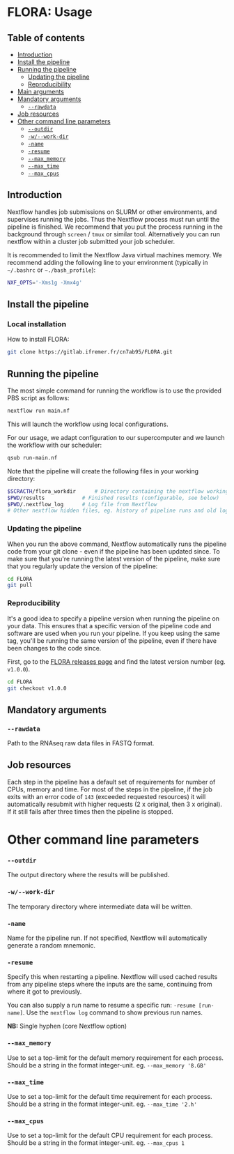 # FLORA: Usage

## Table of contents
* [Introduction](#introduction)
* [Install the pipeline](#install-the-pipeline)
* [Running the pipeline](#running-the-pipeline)
  * [Updating the pipeline](#updating-the-pipeline)
  * [Reproducibility](#reproducibility)
* [Main arguments](#main-arguments)
* [Mandatory arguments](#mandatory-arguments)
  * [`--rawdata`](#--rawdata)
* [Job resources](#job-resources)
* [Other command line parameters](#other-command-line-parameters)
  * [`--outdir`](#--outdir)
  * [`-w/--work-dir`](#--work-dir)
  * [`-name`](#-name)
  * [`-resume`](#-resume)
  * [`--max_memory`](#--max_memory)
  * [`--max_time`](#--max_time)
  * [`--max_cpus`](#--max_cpus)

## Introduction

Nextflow handles job submissions on SLURM or other environments, and supervises running the jobs. Thus the Nextflow process must run until the pipeline is finished. We recommend that you put the process running in the background through `screen` / `tmux` or similar tool. Alternatively you can run nextflow within a cluster job submitted your job scheduler.

It is recommended to limit the Nextflow Java virtual machines memory. We recommend adding the following line to your environment (typically in `~/.bashrc` or `~./bash_profile`):

```bash
NXF_OPTS='-Xms1g -Xmx4g'
```

## Install the pipeline

### Local installation

How to install FLORA:

```bash
git clone https://gitlab.ifremer.fr/cn7ab95/FLORA.git
```

## Running the pipeline

The most simple command for running the workflow is to use the provided PBS script as follows:

```bash
nextflow run main.nf
```

This will launch the workflow using local configurations.

For our usage, we adapt configuration to our supercomputer and we launch the workflow with our scheduler:

```bash
qsub run-main.nf
```

Note that the pipeline will create the following files in your working directory:

```bash
$SCRACTH/flora_workdir		# Directory containing the nextflow working files
$PWD/results			# Finished results (configurable, see below)
$PWD/.nextflow_log		# Log file from Nextflow
# Other nextflow hidden files, eg. history of pipeline runs and old logs.
```

### Updating the pipeline

When you run the above command, Nextflow automatically runs the pipeline code from your git clone - even if the pipeline has been updated since. To make sure that you're running the latest version of the pipeline, make sure that you regularly update the version of the pipeline:

```bash
cd FLORA
git pull
```

### Reproducibility

It's a good idea to specify a pipeline version when running the pipeline on your data. This ensures that a specific version of the pipeline code and software are used when you run your pipeline. If you keep using the same tag, you'll be running the same version of the pipeline, even if there have been changes to the code since.

First, go to the [FLORA releases page](https://gitlab.ifremer.fr/cn7ab95/FLORA/-/releases) and find the latest version number (eg. `v1.0.0`). 

```bash
cd FLORA
git checkout v1.0.0
```

## Mandatory arguments

### `--rawdata`

Path to the RNAseq raw data files in FASTQ format.

## Job resources

Each step in the pipeline has a default set of requirements for number of CPUs, memory and time. For most of the steps in the pipeline, if the job exits with an error code of `143` (exceeded requested resources) it will automatically resubmit with higher requests (2 x original, then 3 x original). If it still fails after three times then the pipeline is stopped.

# Other command line parameters

### `--outdir`

The output directory where the results will be published.

### `-w/--work-dir`

The temporary directory where intermediate data will be written.

### `-name`

Name for the pipeline run. If not specified, Nextflow will automatically generate a random mnemonic.

### `-resume`

Specify this when restarting a pipeline. Nextflow will used cached results from any pipeline steps where the inputs are the same, continuing from where it got to previously.

You can also supply a run name to resume a specific run: `-resume [run-name]`. Use the `nextflow log` command to show previous run names.

**NB:** Single hyphen (core Nextflow option)

### `--max_memory`

Use to set a top-limit for the default memory requirement for each process.
Should be a string in the format integer-unit. eg. `--max_memory '8.GB'`

### `--max_time`

Use to set a top-limit for the default time requirement for each process.
Should be a string in the format integer-unit. eg. `--max_time '2.h'`

### `--max_cpus`

Use to set a top-limit for the default CPU requirement for each process.
Should be a string in the format integer-unit. eg. `--max_cpus 1`
